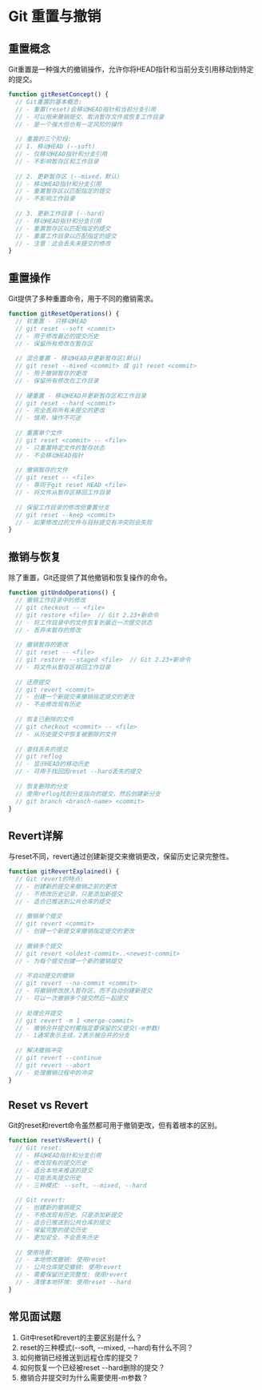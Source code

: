 # Git 重置与撤销

## 重置概念

Git重置是一种强大的撤销操作，允许你将HEAD指针和当前分支引用移动到特定的提交。

```javascript
function gitResetConcept() {
  // Git重置的基本概念:
  // - 重置(reset)会移动HEAD指针和当前分支引用
  // - 可以用来撤销提交、取消暂存文件或恢复工作目录
  // - 是一个强大但也有一定风险的操作
  
  // 重置的三个阶段:
  // 1. 移动HEAD (--soft)
  // - 仅移动HEAD指针和分支引用
  // - 不影响暂存区和工作目录
  
  // 2. 更新暂存区 (--mixed，默认)
  // - 移动HEAD指针和分支引用
  // - 重置暂存区以匹配指定的提交
  // - 不影响工作目录
  
  // 3. 更新工作目录 (--hard)
  // - 移动HEAD指针和分支引用
  // - 重置暂存区以匹配指定的提交
  // - 重置工作目录以匹配指定的提交
  // - 注意：这会丢失未提交的修改
}
```

## 重置操作

Git提供了多种重置命令，用于不同的撤销需求。

```javascript
function gitResetOperations() {
  // 软重置 - 只移动HEAD
  // git reset --soft <commit>
  // - 用于修改最近的提交历史
  // - 保留所有修改在暂存区
  
  // 混合重置 - 移动HEAD并更新暂存区(默认)
  // git reset --mixed <commit> 或 git reset <commit>
  // - 用于撤销暂存的更改
  // - 保留所有修改在工作目录
  
  // 硬重置 - 移动HEAD并更新暂存区和工作目录
  // git reset --hard <commit>
  // - 完全丢弃所有未提交的更改
  // - 慎用，操作不可逆
  
  // 重置单个文件
  // git reset <commit> -- <file>
  // - 只重置特定文件的暂存状态
  // - 不会移动HEAD指针
  
  // 撤销暂存的文件
  // git reset -- <file>
  // - 等同于git reset HEAD <file>
  // - 将文件从暂存区移回工作目录
  
  // 保留工作目录的修改但重置分支
  // git reset --keep <commit>
  // - 如果修改过的文件与目标提交有冲突则会失败
}
```

## 撤销与恢复

除了重置，Git还提供了其他撤销和恢复操作的命令。

```javascript
function gitUndoOperations() {
  // 撤销工作目录中的修改
  // git checkout -- <file>
  // git restore <file>  // Git 2.23+新命令
  // - 将工作目录中的文件恢复到最近一次提交状态
  // - 丢弃未暂存的修改
  
  // 撤销暂存的更改
  // git reset -- <file>
  // git restore --staged <file>  // Git 2.23+新命令
  // - 将文件从暂存区移回工作目录
  
  // 还原提交
  // git revert <commit>
  // - 创建一个新提交来撤销指定提交的更改
  // - 不会修改现有历史
  
  // 恢复已删除的文件
  // git checkout <commit> -- <file>
  // - 从历史提交中恢复被删除的文件
  
  // 查找丢失的提交
  // git reflog
  // - 显示HEAD的移动历史
  // - 可用于找回因reset --hard丢失的提交
  
  // 恢复删除的分支
  // 使用reflog找到分支指向的提交，然后创建新分支
  // git branch <branch-name> <commit>
}
```

## Revert详解

与reset不同，revert通过创建新提交来撤销更改，保留历史记录完整性。

```javascript
function gitRevertExplained() {
  // Git revert的特点:
  // - 创建新的提交来撤销之前的更改
  // - 不修改历史记录，只是添加新提交
  // - 适合已推送到公共仓库的提交
  
  // 撤销单个提交
  // git revert <commit>
  // - 创建一个新提交来撤销指定提交的更改
  
  // 撤销多个提交
  // git revert <oldest-commit>..<newest-commit>
  // - 为每个提交创建一个新的撤销提交
  
  // 不自动提交的撤销
  // git revert --no-commit <commit>
  // - 将撤销修改放入暂存区，而不自动创建新提交
  // - 可以一次撤销多个提交然后一起提交
  
  // 处理合并提交
  // git revert -m 1 <merge-commit>
  // - 撤销合并提交时需指定要保留的父提交(-m参数)
  // - 1通常表示主线，2表示被合并的分支
  
  // 解决撤销冲突
  // git revert --continue
  // git revert --abort
  // - 处理撤销过程中的冲突
}
```

## Reset vs Revert

Git的reset和revert命令虽然都可用于撤销更改，但有着根本的区别。

```javascript
function resetVsRevert() {
  // Git reset:
  // - 移动HEAD指针和分支引用
  // - 修改现有的提交历史
  // - 适合本地未推送的提交
  // - 可能丢失提交历史
  // - 三种模式: --soft, --mixed, --hard
  
  // Git revert:
  // - 创建新的撤销提交
  // - 不修改现有历史，只是添加新提交
  // - 适合已推送到公共仓库的提交
  // - 保留完整的提交历史
  // - 更加安全，不会丢失历史
  
  // 使用场景:
  // - 本地修改撤销: 使用reset
  // - 公共仓库提交撤销: 使用revert
  // - 需要保留历史完整性: 使用revert
  // - 清理本地环境: 使用reset --hard
}
```

## 常见面试题

1. Git中reset和revert的主要区别是什么？
2. reset的三种模式(--soft, --mixed, --hard)有什么不同？
3. 如何撤销已经推送到远程仓库的提交？
4. 如何恢复一个已经被reset --hard删除的提交？
5. 撤销合并提交时为什么需要使用-m参数？ 